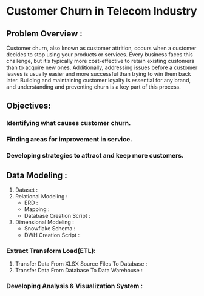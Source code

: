 # Customer Churn in Telecom Industry
## Problem Overview :
Customer churn, also known as customer attrition, occurs when a customer decides to stop using your products or services. Every business faces this challenge, but it’s typically more cost-effective to retain existing customers than to acquire new ones. Additionally, addressing issues before a customer leaves is usually easier and more successful than trying to win them back later. Building and maintaining customer loyalty is essential for any brand, and understanding and preventing churn is a key part of this process.
## Objectives:
### Identifying what causes customer churn.
### Finding areas for improvement in service.
### Developing strategies to attract and keep more customers.
## Data Modeling :
1. Dataset :
2. Relational Modeling :
   - ERD :
   - Mapping :
   - Database Creation Script :
3. Dimensional Modeling :
   - Snowflake Schema :
   - DWH Creation Script :
### Extract Transform Load(ETL):
1. Transfer Data From XLSX Source Files To Database :
2. Transfer Data From Database To Data Warehouse :
### Developing Analysis & Visualization System :

